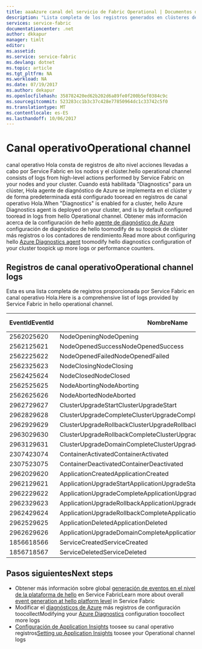 ```yaml
---
title: aaaAzure canal del servicio de Fabric Operational | Documentos de Microsoft
description: "Lista completa de los registros generados en clústeres de hello canal operativa de Azure Service Fabric."
services: service-fabric
documentationcenter: .net
author: dkkapur
manager: timlt
editor: 
ms.assetid: 
ms.service: service-fabric
ms.devlang: dotnet
ms.topic: article
ms.tgt_pltfrm: NA
ms.workload: NA
ms.date: 07/19/2017
ms.author: dekapur
ms.openlocfilehash: 358782420ed62b202d6a89fe0f200b5ef0384c9c
ms.sourcegitcommit: 523283cc1b3c37c428e77850964dc1c33742c5f0
ms.translationtype: MT
ms.contentlocale: es-ES
ms.lasthandoff: 10/06/2017
---
```

# <a name="operational-channel"></a><span data-ttu-id="d2b0e-103">Canal operativo</span><span class="sxs-lookup"><span data-stu-id="d2b0e-103">Operational channel</span></span> 

<span data-ttu-id="d2b0e-104">canal operativo Hola consta de registros de alto nivel acciones llevadas a cabo por Service Fabric en los nodos y el clúster.</span><span class="sxs-lookup"><span data-stu-id="d2b0e-104">hello operational channel consists of logs from high-level actions performed by Service Fabric on your nodes and your cluster.</span></span> <span data-ttu-id="d2b0e-105">Cuando está habilitada "Diagnostics" para un clúster, Hola agente de diagnóstico de Azure se implementa en el clúster y de forma predeterminada está configurado tooread en registros de canal operativo Hola.</span><span class="sxs-lookup"><span data-stu-id="d2b0e-105">When "Diagnostics" is enabled for a cluster, hello Azure Diagnostics agent is deployed on your cluster, and is by default configured tooread in logs from hello Operational channel.</span></span> <span data-ttu-id="d2b0e-106">Obtener más información acerca de la configuración de hello [agente de diagnóstico de Azure](service-fabric-diagnostics-event-aggregation-wad.md) configuración de diagnóstico de hello toomodify de su toopick de clúster más registros o los contadores de rendimiento.</span><span class="sxs-lookup"><span data-stu-id="d2b0e-106">Read more about configuring hello [Azure Diagnostics agent](service-fabric-diagnostics-event-aggregation-wad.md) toomodify hello diagnostics configuration of your cluster toopick up more logs or performance counters.</span></span> 

## <a name="operational-channel-logs"></a><span data-ttu-id="d2b0e-107">Registros de canal operativo</span><span class="sxs-lookup"><span data-stu-id="d2b0e-107">Operational channel logs</span></span> 

<span data-ttu-id="d2b0e-108">Esta es una lista completa de registros proporcionada por Service Fabric en canal operativo Hola.</span><span class="sxs-lookup"><span data-stu-id="d2b0e-108">Here is a comprehensive list of logs provided by Service Fabric in hello operational channel.</span></span> 

| <span data-ttu-id="d2b0e-109">EventId</span><span class="sxs-lookup"><span data-stu-id="d2b0e-109">EventId</span></span> | <span data-ttu-id="d2b0e-110">Nombre</span><span class="sxs-lookup"><span data-stu-id="d2b0e-110">Name</span></span> | <span data-ttu-id="d2b0e-111">Origen (tarea)</span><span class="sxs-lookup"><span data-stu-id="d2b0e-111">Source (Task)</span></span> | <span data-ttu-id="d2b0e-112">Nivel</span><span class="sxs-lookup"><span data-stu-id="d2b0e-112">Level</span></span> |
| --- | --- | --- | --- |
| <span data-ttu-id="d2b0e-113">25620</span><span class="sxs-lookup"><span data-stu-id="d2b0e-113">25620</span></span> | <span data-ttu-id="d2b0e-114">NodeOpening</span><span class="sxs-lookup"><span data-stu-id="d2b0e-114">NodeOpening</span></span> | <span data-ttu-id="d2b0e-115">FabricNode</span><span class="sxs-lookup"><span data-stu-id="d2b0e-115">FabricNode</span></span> | <span data-ttu-id="d2b0e-116">Informativo</span><span class="sxs-lookup"><span data-stu-id="d2b0e-116">Informational</span></span> |
| <span data-ttu-id="d2b0e-117">25621</span><span class="sxs-lookup"><span data-stu-id="d2b0e-117">25621</span></span> | <span data-ttu-id="d2b0e-118">NodeOpenedSuccess</span><span class="sxs-lookup"><span data-stu-id="d2b0e-118">NodeOpenedSuccess</span></span> | <span data-ttu-id="d2b0e-119">FabricNode</span><span class="sxs-lookup"><span data-stu-id="d2b0e-119">FabricNode</span></span> | <span data-ttu-id="d2b0e-120">Informativo</span><span class="sxs-lookup"><span data-stu-id="d2b0e-120">Informational</span></span> |
| <span data-ttu-id="d2b0e-121">25622</span><span class="sxs-lookup"><span data-stu-id="d2b0e-121">25622</span></span> | <span data-ttu-id="d2b0e-122">NodeOpenedFailed</span><span class="sxs-lookup"><span data-stu-id="d2b0e-122">NodeOpenedFailed</span></span> | <span data-ttu-id="d2b0e-123">FabricNode</span><span class="sxs-lookup"><span data-stu-id="d2b0e-123">FabricNode</span></span> | <span data-ttu-id="d2b0e-124">Informativo</span><span class="sxs-lookup"><span data-stu-id="d2b0e-124">Informational</span></span> |
| <span data-ttu-id="d2b0e-125">25623</span><span class="sxs-lookup"><span data-stu-id="d2b0e-125">25623</span></span> | <span data-ttu-id="d2b0e-126">NodeClosing</span><span class="sxs-lookup"><span data-stu-id="d2b0e-126">NodeClosing</span></span> | <span data-ttu-id="d2b0e-127">FabricNode</span><span class="sxs-lookup"><span data-stu-id="d2b0e-127">FabricNode</span></span> | <span data-ttu-id="d2b0e-128">Informativo</span><span class="sxs-lookup"><span data-stu-id="d2b0e-128">Informational</span></span> |
| <span data-ttu-id="d2b0e-129">25624</span><span class="sxs-lookup"><span data-stu-id="d2b0e-129">25624</span></span> | <span data-ttu-id="d2b0e-130">NodeClosed</span><span class="sxs-lookup"><span data-stu-id="d2b0e-130">NodeClosed</span></span> | <span data-ttu-id="d2b0e-131">FabricNode</span><span class="sxs-lookup"><span data-stu-id="d2b0e-131">FabricNode</span></span> | <span data-ttu-id="d2b0e-132">Informativo</span><span class="sxs-lookup"><span data-stu-id="d2b0e-132">Informational</span></span> |
| <span data-ttu-id="d2b0e-133">25625</span><span class="sxs-lookup"><span data-stu-id="d2b0e-133">25625</span></span> | <span data-ttu-id="d2b0e-134">NodeAborting</span><span class="sxs-lookup"><span data-stu-id="d2b0e-134">NodeAborting</span></span> | <span data-ttu-id="d2b0e-135">FabricNode</span><span class="sxs-lookup"><span data-stu-id="d2b0e-135">FabricNode</span></span> | <span data-ttu-id="d2b0e-136">Informativo</span><span class="sxs-lookup"><span data-stu-id="d2b0e-136">Informational</span></span> |
| <span data-ttu-id="d2b0e-137">25626</span><span class="sxs-lookup"><span data-stu-id="d2b0e-137">25626</span></span> | <span data-ttu-id="d2b0e-138">NodeAborted</span><span class="sxs-lookup"><span data-stu-id="d2b0e-138">NodeAborted</span></span> | <span data-ttu-id="d2b0e-139">FabricNode</span><span class="sxs-lookup"><span data-stu-id="d2b0e-139">FabricNode</span></span> | <span data-ttu-id="d2b0e-140">Informativo</span><span class="sxs-lookup"><span data-stu-id="d2b0e-140">Informational</span></span> |
| <span data-ttu-id="d2b0e-141">29627</span><span class="sxs-lookup"><span data-stu-id="d2b0e-141">29627</span></span> | <span data-ttu-id="d2b0e-142">ClusterUpgradeStart</span><span class="sxs-lookup"><span data-stu-id="d2b0e-142">ClusterUpgradeStart</span></span> | <span data-ttu-id="d2b0e-143">CM</span><span class="sxs-lookup"><span data-stu-id="d2b0e-143">CM</span></span> | <span data-ttu-id="d2b0e-144">Informativo</span><span class="sxs-lookup"><span data-stu-id="d2b0e-144">Informational</span></span> |
| <span data-ttu-id="d2b0e-145">29628</span><span class="sxs-lookup"><span data-stu-id="d2b0e-145">29628</span></span> | <span data-ttu-id="d2b0e-146">ClusterUpgradeComplete</span><span class="sxs-lookup"><span data-stu-id="d2b0e-146">ClusterUpgradeComplete</span></span> | <span data-ttu-id="d2b0e-147">CM</span><span class="sxs-lookup"><span data-stu-id="d2b0e-147">CM</span></span> | <span data-ttu-id="d2b0e-148">Informativo</span><span class="sxs-lookup"><span data-stu-id="d2b0e-148">Informational</span></span> |
| <span data-ttu-id="d2b0e-149">29629</span><span class="sxs-lookup"><span data-stu-id="d2b0e-149">29629</span></span> | <span data-ttu-id="d2b0e-150">ClusterUpgradeRollback</span><span class="sxs-lookup"><span data-stu-id="d2b0e-150">ClusterUpgradeRollback</span></span> | <span data-ttu-id="d2b0e-151">CM</span><span class="sxs-lookup"><span data-stu-id="d2b0e-151">CM</span></span> | <span data-ttu-id="d2b0e-152">Informativo</span><span class="sxs-lookup"><span data-stu-id="d2b0e-152">Informational</span></span> |
| <span data-ttu-id="d2b0e-153">29630</span><span class="sxs-lookup"><span data-stu-id="d2b0e-153">29630</span></span> | <span data-ttu-id="d2b0e-154">ClusterUpgradeRollbackComplete</span><span class="sxs-lookup"><span data-stu-id="d2b0e-154">ClusterUpgradeRollbackComplete</span></span> | <span data-ttu-id="d2b0e-155">CM</span><span class="sxs-lookup"><span data-stu-id="d2b0e-155">CM</span></span> | <span data-ttu-id="d2b0e-156">Informativo</span><span class="sxs-lookup"><span data-stu-id="d2b0e-156">Informational</span></span> |
| <span data-ttu-id="d2b0e-157">29631</span><span class="sxs-lookup"><span data-stu-id="d2b0e-157">29631</span></span> | <span data-ttu-id="d2b0e-158">ClusterUpgradeDomainComplete</span><span class="sxs-lookup"><span data-stu-id="d2b0e-158">ClusterUpgradeDomainComplete</span></span> | <span data-ttu-id="d2b0e-159">CM</span><span class="sxs-lookup"><span data-stu-id="d2b0e-159">CM</span></span> | <span data-ttu-id="d2b0e-160">Informativo</span><span class="sxs-lookup"><span data-stu-id="d2b0e-160">Informational</span></span> |
| <span data-ttu-id="d2b0e-161">23074</span><span class="sxs-lookup"><span data-stu-id="d2b0e-161">23074</span></span> | <span data-ttu-id="d2b0e-162">ContainerActivated</span><span class="sxs-lookup"><span data-stu-id="d2b0e-162">ContainerActivated</span></span> | <span data-ttu-id="d2b0e-163">Hospedaje</span><span class="sxs-lookup"><span data-stu-id="d2b0e-163">Hosting</span></span> | <span data-ttu-id="d2b0e-164">Informativo</span><span class="sxs-lookup"><span data-stu-id="d2b0e-164">Informational</span></span> |
| <span data-ttu-id="d2b0e-165">23075</span><span class="sxs-lookup"><span data-stu-id="d2b0e-165">23075</span></span> | <span data-ttu-id="d2b0e-166">ContainerDeactivated</span><span class="sxs-lookup"><span data-stu-id="d2b0e-166">ContainerDeactivated</span></span> | <span data-ttu-id="d2b0e-167">Hospedaje</span><span class="sxs-lookup"><span data-stu-id="d2b0e-167">Hosting</span></span> | <span data-ttu-id="d2b0e-168">Informativo</span><span class="sxs-lookup"><span data-stu-id="d2b0e-168">Informational</span></span> |
| <span data-ttu-id="d2b0e-169">29620</span><span class="sxs-lookup"><span data-stu-id="d2b0e-169">29620</span></span> | <span data-ttu-id="d2b0e-170">ApplicationCreated</span><span class="sxs-lookup"><span data-stu-id="d2b0e-170">ApplicationCreated</span></span> | <span data-ttu-id="d2b0e-171">CM</span><span class="sxs-lookup"><span data-stu-id="d2b0e-171">CM</span></span> | <span data-ttu-id="d2b0e-172">Informativo</span><span class="sxs-lookup"><span data-stu-id="d2b0e-172">Informational</span></span> |
| <span data-ttu-id="d2b0e-173">29621</span><span class="sxs-lookup"><span data-stu-id="d2b0e-173">29621</span></span> | <span data-ttu-id="d2b0e-174">ApplicationUpgradeStart</span><span class="sxs-lookup"><span data-stu-id="d2b0e-174">ApplicationUpgradeStart</span></span> | <span data-ttu-id="d2b0e-175">CM</span><span class="sxs-lookup"><span data-stu-id="d2b0e-175">CM</span></span> | <span data-ttu-id="d2b0e-176">Informativo</span><span class="sxs-lookup"><span data-stu-id="d2b0e-176">Informational</span></span> |
| <span data-ttu-id="d2b0e-177">29622</span><span class="sxs-lookup"><span data-stu-id="d2b0e-177">29622</span></span> | <span data-ttu-id="d2b0e-178">ApplicationUpgradeComplete</span><span class="sxs-lookup"><span data-stu-id="d2b0e-178">ApplicationUpgradeComplete</span></span> | <span data-ttu-id="d2b0e-179">CM</span><span class="sxs-lookup"><span data-stu-id="d2b0e-179">CM</span></span> | <span data-ttu-id="d2b0e-180">Informativo</span><span class="sxs-lookup"><span data-stu-id="d2b0e-180">Informational</span></span> |
| <span data-ttu-id="d2b0e-181">29623</span><span class="sxs-lookup"><span data-stu-id="d2b0e-181">29623</span></span> | <span data-ttu-id="d2b0e-182">ApplicationUpgradeRollback</span><span class="sxs-lookup"><span data-stu-id="d2b0e-182">ApplicationUpgradeRollback</span></span> | <span data-ttu-id="d2b0e-183">CM</span><span class="sxs-lookup"><span data-stu-id="d2b0e-183">CM</span></span> | <span data-ttu-id="d2b0e-184">Informativo</span><span class="sxs-lookup"><span data-stu-id="d2b0e-184">Informational</span></span> |
| <span data-ttu-id="d2b0e-185">29624</span><span class="sxs-lookup"><span data-stu-id="d2b0e-185">29624</span></span> | <span data-ttu-id="d2b0e-186">ApplicationUpgradeRollbackComplete</span><span class="sxs-lookup"><span data-stu-id="d2b0e-186">ApplicationUpgradeRollbackComplete</span></span> | <span data-ttu-id="d2b0e-187">CM</span><span class="sxs-lookup"><span data-stu-id="d2b0e-187">CM</span></span> | <span data-ttu-id="d2b0e-188">Informativo</span><span class="sxs-lookup"><span data-stu-id="d2b0e-188">Informational</span></span> |
| <span data-ttu-id="d2b0e-189">29625</span><span class="sxs-lookup"><span data-stu-id="d2b0e-189">29625</span></span> | <span data-ttu-id="d2b0e-190">ApplicationDeleted</span><span class="sxs-lookup"><span data-stu-id="d2b0e-190">ApplicationDeleted</span></span> | <span data-ttu-id="d2b0e-191">CM</span><span class="sxs-lookup"><span data-stu-id="d2b0e-191">CM</span></span> | <span data-ttu-id="d2b0e-192">Informativo</span><span class="sxs-lookup"><span data-stu-id="d2b0e-192">Informational</span></span> |
| <span data-ttu-id="d2b0e-193">29626</span><span class="sxs-lookup"><span data-stu-id="d2b0e-193">29626</span></span> | <span data-ttu-id="d2b0e-194">ApplicationUpgradeDomainComplete</span><span class="sxs-lookup"><span data-stu-id="d2b0e-194">ApplicationUpgradeDomainComplete</span></span> | <span data-ttu-id="d2b0e-195">CM</span><span class="sxs-lookup"><span data-stu-id="d2b0e-195">CM</span></span> | <span data-ttu-id="d2b0e-196">Informativo</span><span class="sxs-lookup"><span data-stu-id="d2b0e-196">Informational</span></span> |
| <span data-ttu-id="d2b0e-197">18566</span><span class="sxs-lookup"><span data-stu-id="d2b0e-197">18566</span></span> | <span data-ttu-id="d2b0e-198">ServiceCreated</span><span class="sxs-lookup"><span data-stu-id="d2b0e-198">ServiceCreated</span></span> | <span data-ttu-id="d2b0e-199">FM</span><span class="sxs-lookup"><span data-stu-id="d2b0e-199">FM</span></span> | <span data-ttu-id="d2b0e-200">Informativo</span><span class="sxs-lookup"><span data-stu-id="d2b0e-200">Informational</span></span> |
| <span data-ttu-id="d2b0e-201">18567</span><span class="sxs-lookup"><span data-stu-id="d2b0e-201">18567</span></span> | <span data-ttu-id="d2b0e-202">ServiceDeleted</span><span class="sxs-lookup"><span data-stu-id="d2b0e-202">ServiceDeleted</span></span> | <span data-ttu-id="d2b0e-203">FM</span><span class="sxs-lookup"><span data-stu-id="d2b0e-203">FM</span></span> | <span data-ttu-id="d2b0e-204">Informativo</span><span class="sxs-lookup"><span data-stu-id="d2b0e-204">Informational</span></span> |

## <a name="next-steps"></a><span data-ttu-id="d2b0e-205">Pasos siguientes</span><span class="sxs-lookup"><span data-stu-id="d2b0e-205">Next steps</span></span>

* <span data-ttu-id="d2b0e-206">Obtener más información sobre global [generación de eventos en el nivel de la plataforma de hello](service-fabric-diagnostics-event-generation-infra.md) en Service Fabric</span><span class="sxs-lookup"><span data-stu-id="d2b0e-206">Learn more about overall [event generation at hello platform level](service-fabric-diagnostics-event-generation-infra.md) in Service Fabric</span></span>
* <span data-ttu-id="d2b0e-207">Modificar el [diagnósticos de Azure](service-fabric-diagnostics-event-aggregation-wad.md) más registros de configuración toocollect</span><span class="sxs-lookup"><span data-stu-id="d2b0e-207">Modifying your [Azure Diagnostics](service-fabric-diagnostics-event-aggregation-wad.md) configuration toocollect more logs</span></span>
* <span data-ttu-id="d2b0e-208">[Configuración de Application Insights](service-fabric-diagnostics-event-analysis-appinsights.md) toosee su canal operativo registros</span><span class="sxs-lookup"><span data-stu-id="d2b0e-208">[Setting up Application Insights](service-fabric-diagnostics-event-analysis-appinsights.md) toosee your Operational channel logs</span></span>
